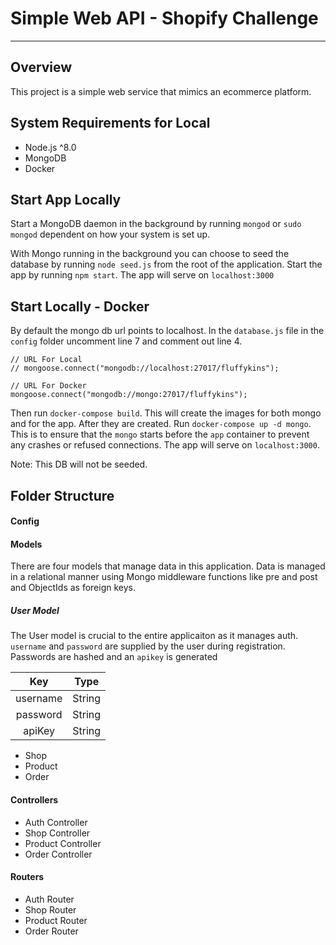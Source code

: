 # Simple Web API - Shopify Challenge
----
## Overview
This project is a simple web service that mimics an ecommerce platform. 

## System Requirements for Local
- Node.js ^8.0
- MongoDB
- Docker

## Start App Locally
Start a MongoDB daemon in the background by running `mongod` or `sudo mongod` dependent on how your system is set up.

With Mongo running in the background you can choose to seed the database by running `node seed.js` from the root of the application. Start the app by running `npm start`. The app will serve on `localhost:3000`

## Start Locally - Docker
By default the mongo db url points to localhost. In the `database.js` file in the `config` folder uncomment line 7 and comment out line 4.
```
// URL For Local
// mongoose.connect("mongodb://localhost:27017/fluffykins");

// URL For Docker
mongoose.connect("mongodb://mongo:27017/fluffykins");
```

Then run `docker-compose build`. This will create the images for both mongo and for the app. After they are created. Run `docker-compose up -d mongo`. This is to ensure that the `mongo` starts before the `app` container to prevent any crashes or refused connections. The app will serve on `localhost:3000`. 

Note: This DB will not be seeded.

## Folder Structure
#### Config
#### Models

There are four models that manage data in this application. Data is managed in a relational manner using Mongo middleware functions like pre and post and ObjectIds as foreign keys. 

 ##### User Model
 The User model is crucial to the entire applicaiton as it manages auth. `username` and `password` are supplied by the user during registration. Passwords are hashed and an `apikey` is generated  
 
 
 
 
 
| Key 	| Type 	|  
|:--------:	|--------	|
| username 	| String 	|  
| password 	| String 	|
| apiKey   	| String 	| 
 


 - Shop
 - Product
 - Order
 


#### Controllers
 - Auth Controller
 - Shop Controller
 - Product Controller
 - Order Controller


#### Routers
- Auth Router
- Shop Router
- Product Router
- Order Router

